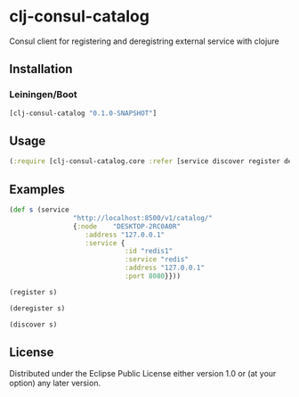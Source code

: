 # clj-consul-catalog

Consul client for registering and deregistring external service with clojure

## Installation

### Leiningen/Boot

```clojure
[clj-consul-catalog "0.1.0-SNAPSHOT"]
```

## Usage

```clojure
(:require [clj-consul-catalog.core :refer [service discover register deregister]])
```

## Examples


```clojure
(def s (service
                "http://localhost:8500/v1/catalog/"
                {:node    "DESKTOP-2RC0A0R"
                   :address "127.0.0.1"
                   :service {
                             :id "redis1"
                             :service "redis"
                             :address "127.0.0.1"
                             :port 8080}}))
```

```clojure
(register s)
```
```clojure
(deregister s)
```

```clojure
(discover s)
```




## License


Distributed under the Eclipse Public License either version 1.0 or (at
your option) any later version.
